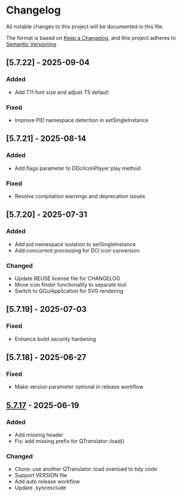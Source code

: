 # Changelog

All notable changes to this project will be documented in this file.

The format is based on [Keep a Changelog](https://keepachangelog.com/en/1.0.0/),
and this project adheres to [Semantic Versioning](https://semver.org/spec/v2.0.0.html).

## [5.7.22] - 2025-09-04

### Added

- Add T11 font size and adjust T5 default

### Fixed

- Improve PID namespace detection in setSingleInstance

## [5.7.21] - 2025-08-14

### Added

- Add flags parameter to DDciIconPlayer play method

### Fixed

- Resolve compilation warnings and deprecation issues

## [5.7.20] - 2025-07-31

### Added

- Add pid namespace isolation to setSingleInstance
- Add concurrent processing for DCI icon conversion

### Changed

- Update REUSE license file for CHANGELOG
- Move icon finder functionality to separate tool
- Switch to QGuiApplication for SVG rendering

## [5.7.19] - 2025-07-03

### Fixed

- Enhance build security hardening

## [5.7.18] - 2025-06-27

### Fixed

- Make version parameter optional in release workflow

## [5.7.17] - 2025-06-19

### Added

- Add missing header
- Fix: add missing prefix for QTranslator::load()

### Changed

- Chore: use another QTranslator::load overload to tidy code
- Support VERSION file
- Add auto release workflow
- Update .syncexclude

[5.7.17]: https://github.com/linuxdeepin/dtkgui/compare/5.7.16..5.7.17

<!-- generated by git-cliff -->
